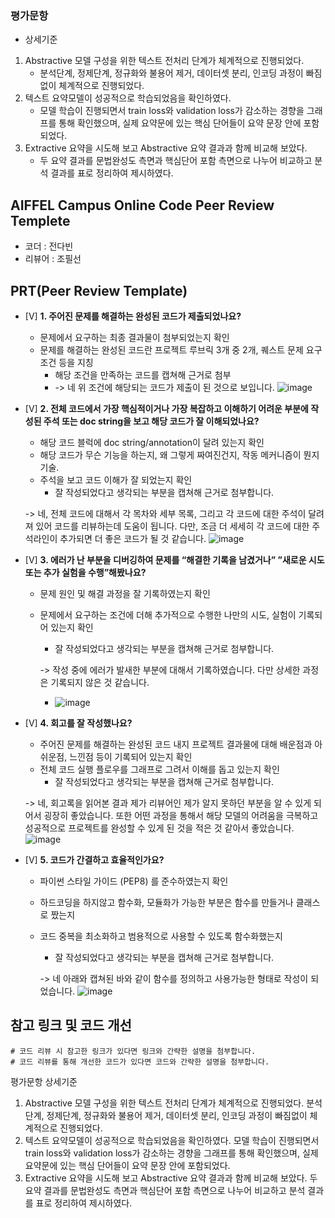 ### 평가문항
- 상세기준
1. Abstractive 모델 구성을 위한 텍스트 전처리 단계가 체계적으로 진행되었다.
    - 분석단계, 정제단계, 정규화와 불용어 제거, 데이터셋 분리, 인코딩 과정이 빠짐없이 체계적으로 진행되었다.
2. 텍스트 요약모델이 성공적으로 학습되었음을 확인하였다.
    - 모델 학습이 진행되면서 train loss와 validation loss가 감소하는 경향을 그래프를 통해 확인했으며, 실제 요약문에 있는 핵심 단어들이 요약 문장 안에 포함되었다.
3. Extractive 요약을 시도해 보고 Abstractive 요약 결과과 함께 비교해 보았다.
    - 두 요약 결과를 문법완성도 측면과 핵심단어 포함 측면으로 나누어 비교하고 분석 결과를 표로 정리하여 제시하였다.


## AIFFEL Campus Online Code Peer Review Templete
- 코더 : 전다빈
- 리뷰어 : 조필선


## PRT(Peer Review Template)
- [V]  **1. 주어진 문제를 해결하는 완성된 코드가 제출되었나요?**
    - 문제에서 요구하는 최종 결과물이 첨부되었는지 확인
    - 문제를 해결하는 완성된 코드란 프로젝트 루브릭 3개 중 2개, 
    퀘스트 문제 요구조건 등을 지칭
        - 해당 조건을 만족하는 코드를 캡쳐해 근거로 첨부
        - 
          -> 네 위 조건에 해당되는 코드가 제출이 된 것으로 보입니다.
    ![image](https://github.com/Im-DaBeen/AIFFEL_quest/assets/144193133/c904f7f5-f667-4543-950d-7405ff46453b)

- [V]  **2. 전체 코드에서 가장 핵심적이거나 가장 복잡하고 이해하기 어려운 부분에 작성된 
주석 또는 doc string을 보고 해당 코드가 잘 이해되었나요?**
    - 해당 코드 블럭에 doc string/annotation이 달려 있는지 확인
    - 해당 코드가 무슨 기능을 하는지, 왜 그렇게 짜여진건지, 작동 메커니즘이 뭔지 기술.
    - 주석을 보고 코드 이해가 잘 되었는지 확인
        - 잘 작성되었다고 생각되는 부분을 캡쳐해 근거로 첨부합니다.
 
     -> 네, 전체 코드에 대해서 각 목차와 세부 목록, 그리고 각 코드에 대한 주석이 달려져 있어 코드를 리뷰하는데 도움이 됩니다.
        다만, 조금 더 세세히 각 코드에 대한 주석라인이 추가되면 더 좋은 코드가 될 것 같습니다.
       ![image](https://github.com/Im-DaBeen/AIFFEL_quest/assets/144193133/c5a27945-19ad-4ed3-873a-d6197dbba07d)

        
- [V]  **3. 에러가 난 부분을 디버깅하여 문제를 “해결한 기록을 남겼거나” 
”새로운 시도 또는 추가 실험을 수행”해봤나요?**
    - 문제 원인 및 해결 과정을 잘 기록하였는지 확인
    - 문제에서 요구하는 조건에 더해 추가적으로 수행한 나만의 시도, 
    실험이 기록되어 있는지 확인
        - 잘 작성되었다고 생각되는 부분을 캡쳐해 근거로 첨부합니다.
 
        -> 작성 중에 에러가 발새한 부분에 대해서 기록하였습니다. 다만 상세한 과정은 기록되지 않은 것 같습니다.
        - ![image](https://github.com/Im-DaBeen/AIFFEL_quest/assets/144193133/587dc538-89d0-4b7f-8c11-1d460465ce72)

        
- [V]  **4. 회고를 잘 작성했나요?**
    - 주어진 문제를 해결하는 완성된 코드 내지 프로젝트 결과물에 대해
    배운점과 아쉬운점, 느낀점 등이 기록되어 있는지 확인
    - 전체 코드 실행 플로우를 그래프로 그려서 이해를 돕고 있는지 확인
        - 잘 작성되었다고 생각되는 부분을 캡쳐해 근거로 첨부합니다.
     

    -> 네, 회고록을 읽어본 결과 제가 리뷰어인 제가 알지 못하던 부분을 알 수 있게 되어서 굉장히 좋았습니다.
       또한 어떤 과정을 통해서 해당 모델의 어려움을 극복하고 성공적으로 프로젝트를 완성할 수 있게 된 것을 적은 것 같아서 좋았습니다.
      ![image](https://github.com/Im-DaBeen/AIFFEL_quest/assets/144193133/c23a6278-f8e0-4467-beb3-ac74efc4a531)


        

        
- [V]  **5. 코드가 간결하고 효율적인가요?**
    - 파이썬 스타일 가이드 (PEP8) 를 준수하였는지 확인
    - 하드코딩을 하지않고 함수화, 모듈화가 가능한 부분은 함수를 만들거나 클래스로 짰는지
    - 코드 중복을 최소화하고 범용적으로 사용할 수 있도록 함수화했는지
        - 잘 작성되었다고 생각되는 부분을 캡쳐해 근거로 첨부합니다.
     
      -> 네 아래와 캡쳐된 바와 같이 함수를 정의하고 사용가능한 형태로 작성이 되었습니다.
      ![image](https://github.com/Im-DaBeen/AIFFEL_quest/assets/144193133/0f3313e2-b366-4cdf-85e8-f01a3be1e56d)



## 참고 링크 및 코드 개선
```
# 코드 리뷰 시 참고한 링크가 있다면 링크와 간략한 설명을 첨부합니다.
# 코드 리뷰를 통해 개선한 코드가 있다면 코드와 간략한 설명을 첨부합니다.
```


평가문항	상세기준
1. Abstractive 모델 구성을 위한 텍스트 전처리 단계가 체계적으로 진행되었다.	분석단계, 정제단계, 정규화와 불용어 제거, 데이터셋 분리, 인코딩 과정이 빠짐없이 체계적으로 진행되었다.
2. 텍스트 요약모델이 성공적으로 학습되었음을 확인하였다.	모델 학습이 진행되면서 train loss와 validation loss가 감소하는 경향을 그래프를 통해 확인했으며, 실제 요약문에 있는 핵심 단어들이 요약 문장 안에 포함되었다.
3. Extractive 요약을 시도해 보고 Abstractive 요약 결과과 함께 비교해 보았다.	두 요약 결과를 문법완성도 측면과 핵심단어 포함 측면으로 나누어 비교하고 분석 결과를 표로 정리하여 제시하였다.
